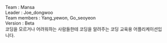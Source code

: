 Team : Mansa  
Leader : Joe_dongwoo  
Team members : Yang_yewon, Go_seoyeon  
Version : Beta  
코딩을 모르거나 어려워하는 사람들한테 코딩을 알려주는 코딩 교육용 어플리케이션입니다.
